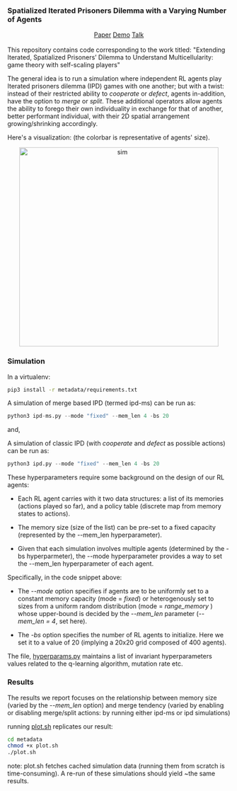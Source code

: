 ### **Spatialized Iterated Prisoners Dilemma with a Varying Number of Agents**

<div align="center">
    <a href="https://ieeexplore.ieee.org/document/10970107">Paper</a>
    <a href="https://lksshw.github.io/">Demo</a>
    <a href="https://www.youtube.com/watch?v=iOFHyNliS9M&ab_channel=MichaelLevin%27sAcademicContent">Talk</a>
</div>

<br>
This repository contains code corresponding to the work titled: "Extending Iterated, Spatialized Prisoners’ Dilemma to Understand Multicellularity: game theory with self-scaling players"

The general idea is to run a simulation where independent RL agents play Iterated prisoners dilemma (IPD) games with one another; but with a twist: instead of their restricted ability to _cooperate_ or _defect_, agents in-addition, have the option to _merge_ or _split_. These additional operators allow agents the ability to forego their own individuality in exchange for that of another, better performant individual, with their 2D spatial arrangement growing/shrinking accordingly.

Here's a visualization: (the colorbar is representative of agents' size).

<div style= "text-align:center;">
    <img src="./metadata/ipdms-sim.gif" alt="sim" width="450"/>
</div>

### **Simulation**

In a virtualenv:

```bash
pip3 install -r metadata/requirements.txt
```

A simulation of merge based IPD (termed ipd-ms) can be run as:

```python
python3 ipd-ms.py --mode "fixed" --mem_len 4 -bs 20
```
and,

A simulation of classic IPD (with _cooperate_ and _defect_ as possible actions) can be run as:

```python
python3 ipd.py --mode "fixed" --mem_len 4 -bs 20
```

These hyperparameters require some background on the design of our RL agents:

* Each RL agent carries with it two data structures: a list of its memories (actions played so far), and a policy table (discrete map from memory states to actions).

* The memory size (size of the list) can be pre-set to a fixed capacity (represented by the --mem_len hyperparameter).

* Given that each simulation involves multiple agents (determined by the -bs hyperparmeter), the --mode hyperparameter provides a way to set the --mem_len hyperparameter of each agent.

Specifically, in the code snippet above:

- The _--mode_ option specifies if agents are to be uniformly set to a constant memory capacity (mode = _fixed_) or heterogenously set to sizes from a uniform random distribution (mode = _range_memory_ ) whose upper-bound is decided by the _--mem_len_ parameter (_--mem_len = 4_, set here).

- The _-bs_ option specifies the number of RL agents to initialize. Here we set it to a value of 20 (implying a 20x20 grid composed of 400 agents).

The file, [hyperparams.py](https://github.com/lksshw/IPDm/blob/main/core/hyperParams.py) maintains a list of invariant hyperparameters values related to the q-learning algorithm, mutation rate etc.

### **Results**

The results we report focuses on the relationship between memory size (varied by the _--mem_len_ option) and merge tendency (varied by enabling or disabling merge/split actions: by running either ipd-ms or ipd simulations)

running [plot.sh](https://github.com/lksshw/IPDm/blob/main/metadata/plot.sh) replicates our result:

```bash
cd metadata
chmod +x plot.sh
./plot.sh
```

note: plot.sh fetches cached simulation data (running them from scratch is time-consuming). A re-run of these simulations should yield ~the same results.
